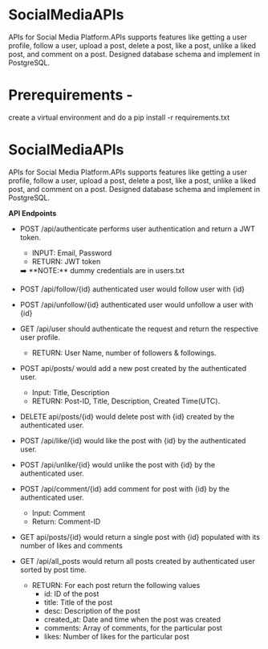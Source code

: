 # SocialMediaAPIs
APIs for Social Media Platform.APIs supports features like getting a user profile, follow a user, upload a post, delete a post, like a post, unlike a liked post, and comment on a post. Designed database schema and implement in PostgreSQL.

# Prerequirements -
create a virtual environment and do a pip install -r requirements.txt


# SocialMediaAPIs
APIs for Social Media Platform.APIs supports features like getting a user profile, follow a user, upload a post, delete a post, like a post, unlike a liked post, and comment on a post. Designed database schema and implement in PostgreSQL.


**API Endpoints**

- POST /api/authenticate performs user authentication and return a JWT token.
    - INPUT: Email, Password
    - RETURN: JWT token
    
    <aside>
    ➡️ **NOTE:** dummy credentials are in users.txt
    
    </aside>
    
- POST /api/follow/{id} authenticated user would follow user with {id}
- POST /api/unfollow/{id} authenticated user would unfollow a user with {id}
- GET /api/user should authenticate the request and return the respective user profile.
    - RETURN: User Name, number of followers & followings.
- POST api/posts/ would add a new post created by the authenticated user.
    - Input: Title, Description
    - RETURN: Post-ID, Title, Description, Created Time(UTC).
- DELETE api/posts/{id} would delete post with {id} created by the authenticated user.
- POST /api/like/{id} would like the post with {id} by the authenticated user.
- POST /api/unlike/{id} would unlike the post with {id} by the authenticated user.
- POST /api/comment/{id} add comment for post with {id} by the authenticated user.
    - Input: Comment
    - Return: Comment-ID
- GET api/posts/{id} would return a single post with {id} populated with its number of likes and comments
- GET /api/all_posts would return all posts created by authenticated user sorted by post time.
    - RETURN: For each post return the following values
        - id: ID of the post
        - title: Title of the post
        - desc: Description of the post
        - created_at: Date and time when the post was created
        - comments: Array of comments, for the particular post
        - likes: Number of likes for the particular post
